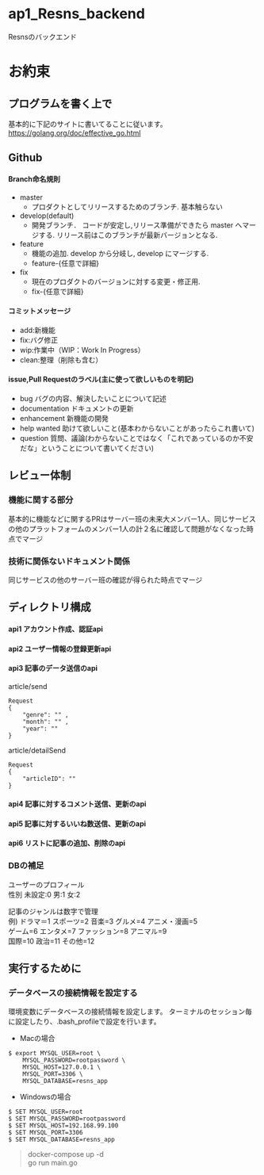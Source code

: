# ap1_Resns_backend
Resnsのバックエンド

# お約束

## プログラムを書く上で
基本的に下記のサイトに書いてることに従います。  
https://golang.org/doc/effective_go.html

## Github
#### Branch命名規則
- master
  - プロダクトとしてリリースするためのブランチ. 基本触らない
- develop(default)  
  - 開発ブランチ． コードが安定し,リリース準備ができたら master へマージする. リリース前はこのブランチが最新バージョンとなる.
- feature
  - 機能の追加. develop から分岐し, develop にマージする.
  - feature-{任意で詳細}
- fix
  - 現在のプロダクトのバージョンに対する変更・修正用.
  - fix-{任意で詳細}
#### コミットメッセージ
- add:新機能
- fix:バグ修正
- wip:作業中（WIP：Work In Progress）
- clean:整理（削除も含む）

#### issue,Pull Requestのラベル(主に使って欲しいものを明記)
- bug バグの内容、解決したいことについて記述
- documentation ドキュメントの更新
- enhancement 新機能の開発
- help wanted 助けて欲しいこと(基本わからないことがあったらこれ書いて)
- question 質問、議論(わからないことではなく「これであっているのか不安だな」ということについて書いてください)
## レビュー体制
### 機能に関する部分
基本的に機能などに関するPRはサーバー班の未来大メンバー1人、同じサービスの他のプラットフォームのメンバー1人の計２名に確認して問題がなくなった時点でマージ
### 技術に関係ないドキュメント関係
同じサービスの他のサーバー班の確認が得られた時点でマージ

## ディレクトリ構成
#### api1 アカウント作成、認証api

#### api2 ユーザー情報の登録更新api

#### api3 記事のデータ送信のapi  
article/send
```
Request
{
    "genre": "" ,
    "month": "" ,
    "year": ""
}
```
article/detailSend
```
Request
{
    "articleID": ""
}
```


#### api4 記事に対するコメント送信、更新のapi

#### api5 記事に対するいいね数送信、更新のapi

#### api6 リストに記事の追加、削除のapi

### DBの補足
ユーザーのプロフィール  
性別 未設定:0 男:1 女:2

記事のジャンルは数字で管理  
例)  ドラマ＝1 スポーツ=2 音楽=3 グルメ=4 アニメ・漫画=5  
ゲーム=6 エンタメ=7 ファッション=8 アニマル=9   
国際=10 政治=11 その他=12


## 実行するために
### データベースの接続情報を設定する
環境変数にデータベースの接続情報を設定します。
ターミナルのセッション毎に設定したり、.bash_profileで設定を行います。

- Macの場合
```cassandraql
$ export MYSQL_USER=root \
    MYSQL_PASSWORD=rootpassword \
    MYSQL_HOST=127.0.0.1 \
    MYSQL_PORT=3306 \
    MYSQL_DATABASE=resns_app
```
- Windowsの場合
```cassandraql
$ SET MYSQL_USER=root
$ SET MYSQL_PASSWORD=rootpassword
$ SET MYSQL_HOST=192.168.99.100
$ SET MYSQL_PORT=3306
$ SET MYSQL_DATABASE=resns_app
```
>docker-compose up -d   
go run  main.go